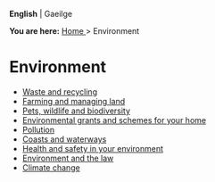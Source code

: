 **English** |  Gaeilge 

**You are here:** [ Home ](/en/) > Environment

#  Environment

  * [ Waste and recycling ](/en/environment/waste-and-recycling/)
  * [ Farming and managing land ](/en/environment/land/)
  * [ Pets, wildlife and biodiversity ](/en/environment/pets-and-wildlife/)
  * [ Environmental grants and schemes for your home ](/en/environment/environmental-grants-and-schemes-for-your-home/)
  * [ Pollution ](/en/environment/pollution/)
  * [ Coasts and waterways ](/en/environment/coasts-and-waterways/)
  * [ Health and safety in your environment ](/en/environment/buildings-and-structures/)
  * [ Environment and the law ](/en/environment/environment-and-the-law/)
  * [ Climate change ](/en/environment/climate-change/)
